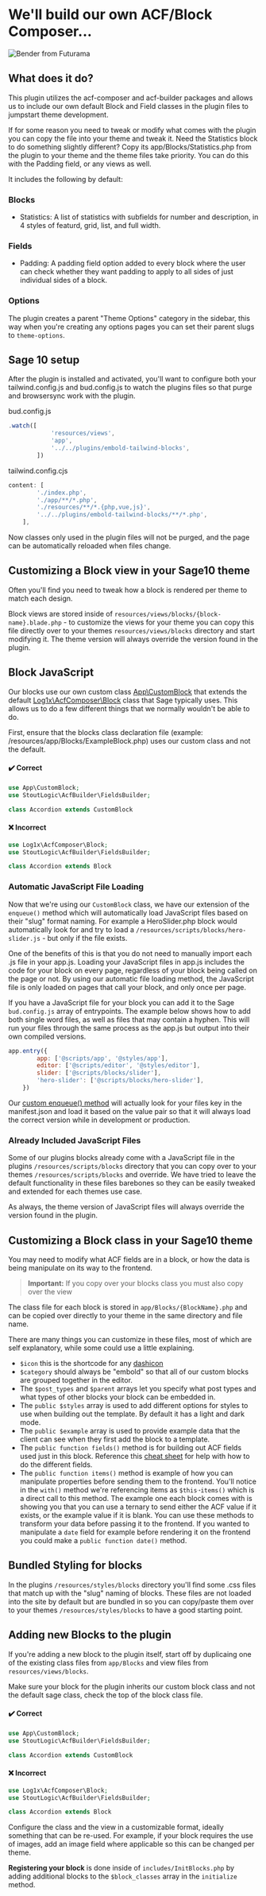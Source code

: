 # We'll build our own ACF/Block Composer...

![Bender from Futurama](https://media.giphy.com/media/cYhhUmbtbneb6/giphy.gif)

## What does it do?

This plugin utilizes the acf-composer and acf-builder packages and allows us to include our own default 
Block and Field classes in the plugin files to jumpstart theme development.

If for some reason you need to tweak or modify what comes with the plugin you can copy the file into your theme and tweak it.
Need the Statistics block to do something slightly different? Copy its app/Blocks/Statistics.php from the plugin to your theme and 
the theme files take priority. You can do this with the Padding field, or any views as well.

It includes the following by default:

### Blocks
- Statistics: A list of statistics with subfields for number and description, in 4 styles of featurd, grid, list, and full width.

### Fields
- Padding: A padding field option added to every block where the user can check whether they want padding to apply to all sides of just individual sides of a block.

### Options
The plugin creates a parent "Theme Options" category in the sidebar, this way when you're creating any options pages you
can set their parent slugs to `theme-options`.

## Sage 10 setup

After the plugin is installed and activated, you'll want to configure both your tailwind.config.js and bud.config.js to
watch the plugins files so that purge and browsersync work with the plugin.

bud.config.js
```js
.watch([
            'resources/views',
            'app',
            '../../plugins/embold-tailwind-blocks',
        ])
```

tailwind.config.cjs
```js
content: [
        './index.php',
        './app/**/*.php',
        './resources/**/*.{php,vue,js}',
        '../../plugins/embold-tailwind-blocks/**/*.php',
    ],
```

Now classes only used in the plugin files will not be purged, and the page can be automatically reloaded when files change.

## Customizing a Block view in your Sage10 theme

Often you'll find you need to tweak how a block is rendered per theme to match each design.

Block views are stored inside of `resources/views/blocks/{block-name}.blade.php` - to customize the views for your theme you can
copy this file directly over to your themes `resources/views/blocks` directory and start modifying it. The theme version will 
always override the version found in the plugin.

## Block JavaScript

Our blocks use our own custom class [App\CustomBlock](https://github.com/emboldagency/embold-tailwind-blocks/blob/master/includes/CustomBlock.php) that extends the default [Log1x\AcfComposer\Block](https://github.com/emboldagency/embold-tailwind-blocks/blob/master/vendor/log1x/acf-composer/src/Block.php) class that Sage typically uses. 
This allows us to do a few different things that we normally wouldn't be able to do.

First, ensure that the blocks class declaration file (example: /resources/app/Blocks/ExampleBlock.php) uses our custom class and not the default.

#### :heavy_check_mark: Correct

```php
use App\CustomBlock;
use StoutLogic\AcfBuilder\FieldsBuilder;

class Accordion extends CustomBlock
```

#### :x: Incorrect
```php
use Log1x\AcfComposer\Block;
use StoutLogic\AcfBuilder\FieldsBuilder;

class Accordion extends Block
```

### Automatic JavaScript File Loading

Now that we're using our `CustomBlock` class, we have our extension of the `enqueue()` method which will automatically load JavaScript files based on their "slug" format naming. 
For example a HeroSlider.php block would automatically look for and try to load a `/resources/scripts/blocks/hero-slider.js` - but only if the file exists.

One of the benefits of this is that you do not need to manually import each .js file in your app.js. Loading your JavaScript files in app.js includes the code for your block on every page,
regardless of your block being called on the page or not. By using our automatic file loading method, the JavaScript file is only loaded on pages that call your block,
and only once per page.

If you have a JavaScript file for your block you can add it to the Sage `bud.config.js` array of entrypoints. The example below shows how to add both single word files, 
as well as files that may contain a hyphen. This will run your files through the same process as the app.js but output into their own compiled versions.

```js
app.entry({
        app: ['@scripts/app', '@styles/app'],
        editor: ['@scripts/editor', '@styles/editor'],
        slider: ['@scripts/blocks/slider'],
        'hero-slider': ['@scripts/blocks/hero-slider'],
    })
```

Our [custom enqueue() method](https://github.com/emboldagency/embold-tailwind-blocks/blob/master/includes/CustomBlock.php#L12) will actually look for your files key in the manifest.json and 
load it based on the value pair so that it will always load the correct version while in development or production.

### Already Included JavaScript Files

Some of our plugins blocks already come with a JavaScript file in the plugins `/resources/scripts/blocks` directory that you can copy over to your themes `/resources/scripts/blocks` and override.
We have tried to leave the default functionality in these files barebones so they can be easily tweaked and extended for each themes use case.

As always, the theme version of JavaScript files will always override the version found in the plugin.

## Customizing a Block class in your Sage10 theme

You may need to modify what ACF fields are in a block, or how the data is being manipulate on its way to the frontend.

> **Important:** If you copy over your blocks class you must also copy over the view

The class file for each block is stored in `app/Blocks/{BlockName}.php` and can be copied over directly to your theme
in the same directory and file name.

There are many things you can customize in these files, most of which are self explanatory, while some could use a little explaining.

- `$icon` this is the shortcode for any [dashicon](https://developer.wordpress.org/resource/dashicons/)
- `$category` should always be "embold" so that all of our custom blocks are grouped together in the editor.
- The `$post_types` and `$parent` arrays let you specify what post types and what types of other blocks your block can be embedded in.
- The `public $styles` array is used to add different options for styles to use when building out the template. By default it has a light and dark mode. 
- The `public $example` array is used to provide example data that the client can see when they first add the block to a template.
- The `public function fields()` method is for building out ACF fields used just in this block. Reference this [cheat sheet](https://github.com/Log1x/acf-builder-cheatsheet) for help with how to do the different fields.
- The `public function items()` method is example of how you can manipulate properties before sending them to the frontend. You'll notice in the `with()` method we're referencing items as `$this➝items()` which is a direct call to this method. The example one each block comes with is showing you that you can use a ternary to send either the ACF value if it exists, or the example value if it is blank. You can use these methods to transform your data before passing it to the frontend. If you wanted to manipulate a `date` field for example before rendering it on the frontend you could make a `public function date()` method.

## Bundled Styling for blocks

In the plugins `/resources/styles/blocks` directory you'll find some .css files that match up with the "slug" naming of blocks. These
files are not loaded into the site by default but are bundled in so you can copy/paste them over to your themes `/resources/styles/blocks` to have a good starting
point.

## Adding new Blocks to the plugin

If you're adding a new block to the plugin itself, start off by duplicaing one of the existing class files from `app/Blocks` and view files from `resources/views/blocks`.

Make sure your block for the plugin inherits our custom block class and not the default sage class, check the top of the block class file.

#### :heavy_check_mark: Correct

```php
use App\CustomBlock;
use StoutLogic\AcfBuilder\FieldsBuilder;

class Accordion extends CustomBlock
```

#### :x: Incorrect
```php
use Log1x\AcfComposer\Block;
use StoutLogic\AcfBuilder\FieldsBuilder;

class Accordion extends Block
```

Configure the class and the view in a customizable format, ideally something that can be re-used. For example, if your block requires the use
of images, add an image field where applicable so this can be changed per theme.

**Registering your block** is done inside of `includes/InitBlocks.php` by adding additional blocks to the `$block_classes` array in the `initialize` method.
